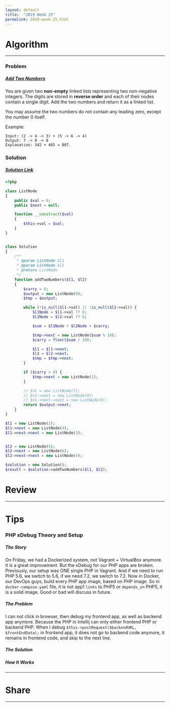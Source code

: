 ```yaml
---
layout: default
title:  "2019 Week 25"
permalink: 2019-week-25.html
---
```


# Algorithm

---

### Problem

##### [Add Two Numbers](https://leetcode.com/problems/add-two-numbers/)


You are given two **non-empty** linked lists representing two non-negative integers. The digits are stored in **reverse order** and each of their nodes contain a single digit. Add the two numbers and return it as a linked list.

You may assume the two numbers do not contain any leading zero, except the number 0 itself.

Example:
```
Input: (2 -> 4 -> 3) + (5 -> 6 -> 4)
Output: 7 -> 0 -> 8
Explanation: 342 + 465 = 807.
```

### Solution

##### [Solution Link](https://leetcode.com/submissions/detail/236313588/)

```PHP
<?php

class ListNode
{
    public $val = 0;
    public $next = null;

    function __construct($val)
    {
        $this->val = $val;
    }
}


class Solution
{
    /**
     * @param ListNode $l1
     * @param ListNode $l2
     * @return ListNode
     */
    function addTwoNumbers($l1, $l2)
    {
        $carry = 0;
        $output = new ListNode(0);
        $tmp = $output;

        while (!is_null($l1->val) || !is_null($l2->val)) {
            $l1Node = $l1->val ?? 0;
            $l2Node = $l2->val ?? 0;

            $sum = $l1Node + $l2Node + $carry;

            $tmp->next = new ListNode($sum % 10);
            $carry = floor($sum / 10);

            $l1 = $l1->next;
            $l2 = $l2->next;
            $tmp = $tmp->next;
        }

        if ($carry > 0) {
            $tmp->next = new ListNode(1);
        }

        // $n1 = new ListNode(7);
        // $n1->next = new ListNode(0);
        // $n1->next->next = new ListNode(8);
        return $output->next;
    }
}

$l1 = new ListNode(2);
$l1->next = new ListNode(4);
$l1->next->next = new ListNode(3);


$l2 = new ListNode(5);
$l2->next = new ListNode(6);
$l2->next->next = new ListNode(4);

$solution = new Solution();
$result = $solution->addTwoNumbers($l1, $l2);

```

# Review

---

# Tips

### PHP xDebug Theory and Setup

##### The Story
On Friday, we had a Dockerized system, not Vagrant + VirtualBox anymore. It is a great improvement. But the xDebug for our PHP apps are broken.
Previously, our setup was ONE single PHP in Vagrant. And if we need to run PHP 5.6, we switch to 5.6, if we need 7.2, we switch to 7.2. 
Now in Docker, our DevOps guys, build every PHP app image, based on PHP image. So in `docker-compose.yaml` file, it is not app1 `links` to PHP5 or `depends_on` PHP5, it is a solid image. Good or bad will discuss in future.
 
##### The Problem

I can not click in browser, then debug my frontend app, as well as backend app anymore. Because the PHP in Intellij can only either frontend PHP or backend PHP. When I debug `$this->postRequest($backendURL, $frontEndData);` in frontend app, it does not go to backend code anymore, it remains in frontend code, and skip to the next line.

##### The Solution 


##### How It Works


---

# Share

---




